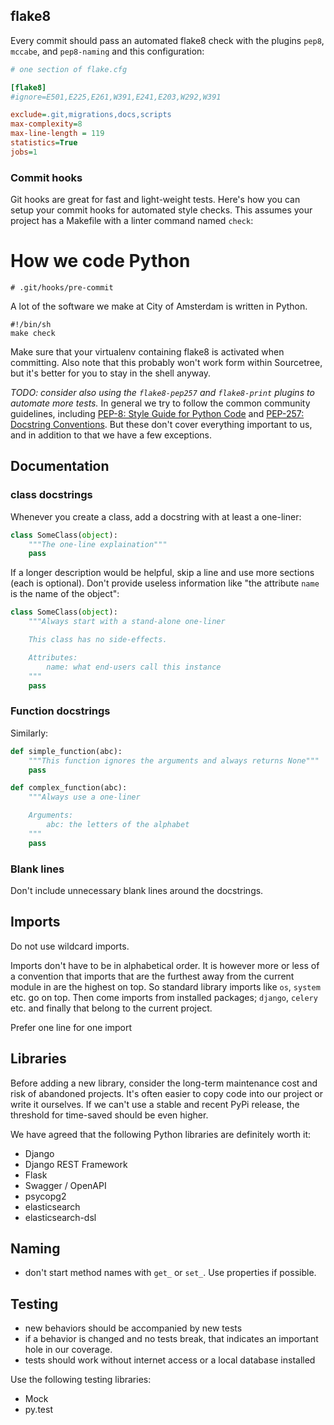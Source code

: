

## flake8

Every commit should pass an automated flake8 check with the plugins `pep8`,
`mccabe`, and `pep8-naming` and this configuration:

```ini
# one section of flake.cfg

[flake8]
#ignore=E501,E225,E261,W391,E241,E203,W292,W391

exclude=.git,migrations,docs,scripts
max-complexity=8
max-line-length = 119
statistics=True
jobs=1
```

### Commit hooks

Git hooks are great for fast and light-weight tests. Here's how you can setup
your commit hooks for automated style checks. This assumes your project has a
Makefile with a linter command named `check`:
# How we code Python

    # .git/hooks/pre-commit
A lot of the software we make at City of Amsterdam is written in Python.

    #!/bin/sh
    make check

Make sure that your virtualenv containing flake8 is activated when committing.
Also note that this probably won't work form within Sourcetree, but it's better
for you to stay in the shell anyway.

*TODO: consider also using the `flake8-pep257` and `flake8-print` plugins to
automate more tests.*
In general we try to follow the common community guidelines,
including [PEP-8: Style Guide for Python Code](https://www.python.org/dev/peps/pep-0008/) 
and [PEP-257: Docstring Conventions](https://www.python.org/dev/peps/pep-0257/). But these 
don't cover everything important to us, and in addition to that we have a few exceptions.

## Documentation

### class docstrings

Whenever you create a class, add a docstring with at least a one-liner:

```py
class SomeClass(object):
    """The one-line explaination"""
    pass
```

If a longer description would be helpful, skip a line and use more sections
(each is optional).  Don't provide useless information like "the attribute
`name` is the name of the object":

```py
class SomeClass(object):
    """Always start with a stand-alone one-liner

    This class has no side-effects.

    Attributes:
        name: what end-users call this instance
    """
    pass
```

### Function docstrings

Similarly:

```py
def simple_function(abc):
    """This function ignores the arguments and always returns None"""
    pass

def complex_function(abc):
    """Always use a one-liner

    Arguments:
        abc: the letters of the alphabet
    """
    pass
```

### Blank lines

Don't include unnecessary blank lines around the docstrings.

## Imports

Do not use wildcard imports.

Imports don't have to be in alphabetical order. It is however more or less of a
convention that imports that are the furthest away from the current module in
are the highest on top. So standard library imports like `os`, `system` etc. go
on top. Then come imports from installed packages; `django`, `celery` etc. and
finally that belong to the current project.

Prefer one line for one import

## Libraries

Before adding a new library, consider the long-term maintenance cost and risk
of abandoned projects. It's often easier to copy code into our project or write
it ourselves. If we can't use a stable and recent PyPi release, the threshold
for time-saved should be even higher.

We have agreed that the following Python libraries are definitely worth it:

- Django
- Django REST Framework
- Flask
- Swagger / OpenAPI
- psycopg2
- elasticsearch
- elasticsearch-dsl

## Naming

- don't start method names with `get_` or `set_`. Use properties if possible.

## Testing

- new behaviors should be accompanied by new tests
- if a behavior is changed and no tests break, that indicates
  an important hole in our coverage.
- tests should work without internet access or a local database installed

Use the following testing libraries:

- Mock
- py.test

